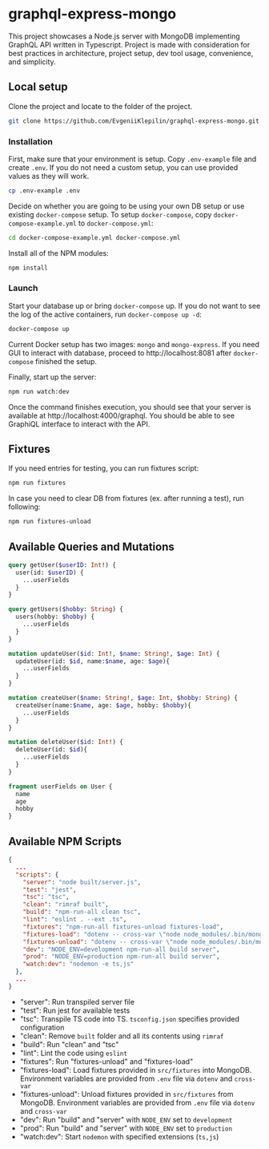 # graphql-express-mongo

This project showcases a Node.js server with MongoDB implementing GraphQL API written in Typescript. Project is made with consideration for best practices in architecture, project setup, dev tool usage, convenience, and simplicity.

## Local setup

Clone the project and locate to the folder of the project.

```bash
git clone https://github.com/EvgeniiKlepilin/graphql-express-mongo.git && cd graphql-express-mongo
```

### Installation

First, make sure that your environment is setup. Copy `.env-example` file and create `.env`. If you do not need a custom setup, you can use provided values as they will work.

```bash
cp .env-example .env
```

Decide on whether you are going to be using your own DB setup or use existing `docker-compose` setup. To setup `docker-compose`, copy `docker-compose-example.yml` to `docker-compose.yml`:

```bash
cd docker-compose-example.yml docker-compose.yml
```

Install all of the NPM modules:

```bash
npm install
```

### Launch

Start your database up or bring `docker-compose` up. If you do not want to see the log of the active containers, run `docker-compose up -d`:

```bash
docker-compose up
```

Current Docker setup has two images: `mongo` and `mongo-express`. If you need GUI to interact with database, proceed to http://localhost:8081 after `docker-compose` finished the setup.

Finally, start up the server:

```bash
npm run watch:dev
```

Once the command finishes execution, you should see that your server is available at http://localhost:4000/graphql. You should be able to see GraphiQL interface to interact with the API.

## Fixtures

If you need entries for testing, you can run fixtures script:

```bash
npm run fixtures
```

In case you need to clear DB from fixtures (ex. after running a test), run following:

```bash
npm run fixtures-unload
```

## Available Queries and Mutations

```graphql
query getUser($userID: Int!) {
  user(id: $userID) {
    ...userFields
  }
}

query getUsers($hobby: String) {
  users(hobby: $hobby) {
    ...userFields
  }
}

mutation updateUser($id: Int!, $name: String!, $age: Int) {
  updateUser(id: $id, name:$name, age: $age){
    ...userFields
  }
}

mutation createUser($name: String!, $age: Int, $hobby: String) {
  createUser(name:$name, age: $age, hobby: $hobby){
    ...userFields
  }
}

mutation deleteUser($id: Int!) {
  deleteUser(id: $id){
    ...userFields
  }
}

fragment userFields on User {
  name
  age
  hobby
}

```

## Available NPM Scripts

```json
{
  ...
  "scripts": {
    "server": "node built/server.js",
    "test": "jest",
    "tsc": "tsc",
    "clean": "rimraf built",
    "build": "npm-run-all clean tsc",
    "lint": "eslint . --ext .ts",
    "fixtures": "npm-run-all fixtures-unload fixtures-load",
    "fixtures-load": "dotenv -- cross-var \"node node_modules/.bin/mongodb-fixtures load -u mongodb://%MONGO_DB_ROOT_USERNAME%:%MONGO_DB_ROOT_PASSWORD%@%MONGO_DB_HOST%:%MONGO_DB_PORT%/ -d %DATABASE_NAME% --path ./src/fixtures -b\"",
    "fixtures-unload": "dotenv -- cross-var \"node node_modules/.bin/mongodb-fixtures unload -u mongodb://%MONGO_DB_ROOT_USERNAME%:%MONGO_DB_ROOT_PASSWORD%@%MONGO_DB_HOST%:%MONGO_DB_PORT%/ -d %DATABASE_NAME% --path ./src/fixtures -b\"",
    "dev": "NODE_ENV=development npm-run-all build server",
    "prod": "NODE_ENV=production npm-run-all build server",
    "watch:dev": "nodemon -e ts,js"
  },
  ...
}
```

- "server": Run transpiled server file
- "test": Run jest for available tests
- "tsc": Transpile TS code into TS. `tsconfig.json` specifies provided configuration
- "clean": Remove `built` folder and all its contents using `rimraf`
- "build": Run "clean" and "tsc"
- "lint": Lint the code using `eslint`
- "fixtures": Run "fixtures-unload" and "fixtures-load"
- "fixtures-load": Load fixtures provided in `src/fixtures` into MongoDB. Environment variables are provided from `.env` file via `dotenv` and `cross-var`
- "fixtures-unload": Unload fixtures provided in `src/fixtures` from MongoDB. Environment variables are provided from `.env` file via `dotenv` and `cross-var`
- "dev": Run "build" and "server" with `NODE_ENV` set to `development`
- "prod": Run "build" and "server" with `NODE_ENV` set to `production`
- "watch:dev": Start `nodemon` with specified extensions (`ts,js`)